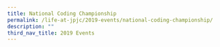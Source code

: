 ```yaml
---
title: National Coding Championship
permalink: /life-at-jpjc/2019-events/national-coding-championship/
description: ""
third_nav_title: 2019 Events
---
```

